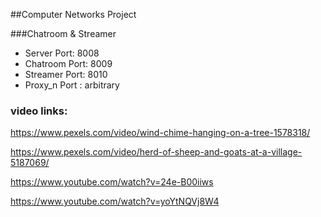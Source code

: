 ##Computer Networks Project

###Chatroom & Streamer

+ Server Port: 8008
+ Chatroom Port: 8009
+ Streamer Port: 8010
+ Proxy_n Port : arbitrary


### video links:

https://www.pexels.com/video/wind-chime-hanging-on-a-tree-1578318/

https://www.pexels.com/video/herd-of-sheep-and-goats-at-a-village-5187069/

https://www.youtube.com/watch?v=24e-B00iiws

https://www.youtube.com/watch?v=yoYtNQVj8W4
